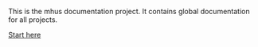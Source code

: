 This is the mhus documentation project. It contains global documentation for all
projects.

[Start here](index.md)
